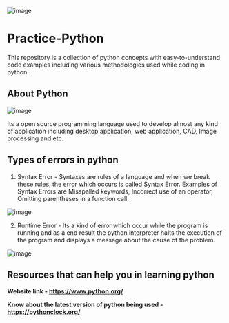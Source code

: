 ![image](https://user-images.githubusercontent.com/60937657/207010052-6ceee59d-12ab-4a34-af33-e05cfa70c6ed.png)

# Practice-Python

This repository is a collection of python concepts with easy-to-understand code examples including various methodologies used while coding in python.

## About Python 

![image](https://user-images.githubusercontent.com/60937657/207038018-10191d37-8c5c-4000-aa8b-780353b37164.png)

Its a open source programming language used to develop almost any kind of application including desktop application, web application, CAD, Image processing and etc. 

## Types of errors in python

1. Syntax Error - Syntaxes are rules of a language and when we break these rules, the error which occurs is called Syntax Error. Examples of Syntax Errors are Misspalled keywords, Incorrect use of an operator, Omitting parentheses in a     function call. 

![image](https://user-images.githubusercontent.com/60937657/208093400-140d0fca-ac08-446a-b25f-e4950bdd685a.png)

2. Runtime Error - Its a kind of error which occur while the program is running and as a end result the python interpreter halts the execution of the program and displays a message about the cause of the problem. 

![image](https://user-images.githubusercontent.com/60937657/208094524-bb6e5afc-dc37-4b7c-8d61-43153a0be1a3.png)

## Resources that can help you in learning python

**Website link -  https://www.python.org/**

**Know about the latest version of python being used -  https://pythonclock.org/**






